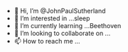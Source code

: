- 👋 Hi, I’m @JohnPaulSutherland
- 👀 I’m interested in ...sleep
- 🌱 I’m currently learning ...Beethoven
- 💞️ I’m looking to collaborate on ...
- 📫 How to reach me ...

<!---
JohnPaulSutherland/JohnPaulSutherland is a ✨ special ✨ repository because its `README.md` (this file) appears on your GitHub profile.
You can click the Preview link to take a look at your changes.
--->
